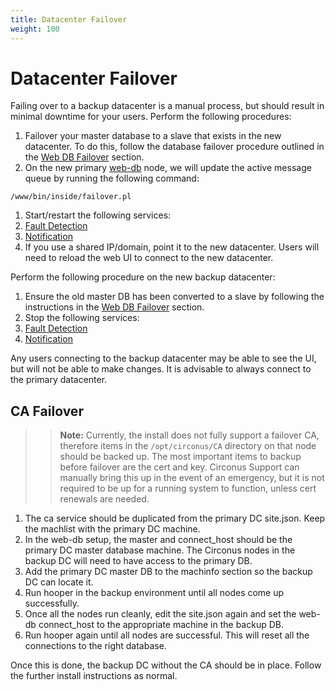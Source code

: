 ```yaml
---
title: Datacenter Failover
weight: 100
---
```


# Datacenter Failover

Failing over to a backup datacenter is a manual process, but should result in minimal downtime for your users. Perform the following procedures:

 1. Failover your master database to a slave that exists in the new datacenter.  To do this, follow the database failover procedure outlined in the [Web DB Failover](/circonus/on-premises/roles-services/web-db#web-db-failover) section.
 1. On the new primary [web-db](/circonus/on-premises/roles-services/web-db) node, we will update the active message queue by running the following command:
```
/www/bin/inside/failover.pl
```
 1. Start/restart the following services:
  1. [Fault Detection](/circonus/on-premises/roles-services/fault-detection)
  1. [Notification](/circonus/on-premises/roles-services/notifications)
 1. If you use a shared IP/domain, point it to the new datacenter.  Users will need to reload the web UI to connect to the new datacenter.

Perform the following procedure on the new backup datacenter:

 1. Ensure the old master DB has been converted to a slave by following the instructions in the [Web DB Failover](/circonus/on-premises/roles-services/web-db#web-db-failover) section.
 1. Stop the following services:
   1. [Fault Detection](/circonus/on-premises/roles-services/fault-detection)
   1. [Notification](/circonus/on-premises/roles-services/notifications)

Any users connecting to the backup datacenter may be able to see the UI, but will not be able to make changes. It is advisable to always connect to the primary datacenter.

## CA Failover

>> **Note:** Currently, the install does not fully support a failover CA, therefore items in the `/opt/circonus/CA` directory on that node should be backed up. The most important items to backup before failover are the cert and key. Circonus Support can manually bring this up in the event of an emergency, but it is not required to be up for a running system to function, unless cert renewals are needed.

 1. The ca service should be duplicated from the primary DC site.json. Keep the machlist with the primary DC machine.
 1. In the web-db setup, the master and connect_host should be the primary DC master database machine. The Circonus nodes in the backup DC will need to have access to the primary DB.
 1. Add the primary DC master DB to the machinfo section so the backup DC can locate it.
 1. Run hooper in the backup environment until all nodes come up successfully.
 1. Once all the nodes run cleanly, edit the site.json again and set the web-db connect_host to the appropriate machine in the backup DB.
 1. Run hooper again until all nodes are successful. This will reset all the connections to the right database.  

Once this is done, the backup DC without the CA should be in place. Follow the further install instructions as normal.
